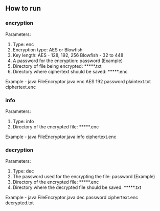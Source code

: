 ## How to run

### encryption

Parameters:

1. Type: enc
2. Encryption type: AES or Blowfish
3. Key length: AES - 128, 192, 256 Blowfish - 32 to 448
4. A password for the encryption: password (Example)
5. Directory of file being encrypted: *****.txt
6. Directory where ciphertext should be saved: *****.enc

Example - java FileEncryptor.java enc AES 192 password plaintext.txt ciphertext.enc

### info

Parameters:

1. Type: info
2. Directory of the encrypted file: *****.enc

Example - java FileEncryptor.java info ciphertext.enc

### decryption

Parameters:

1. Type: dec
2. The password used for the encrypting the file: password (Example)
4. Directory of the encrypted file: *****.enc
5. Directory where the decrypted file should be saved: *****.txt

Example - java FileEncryptor.java dec password ciphertext.enc decrypted.txt

